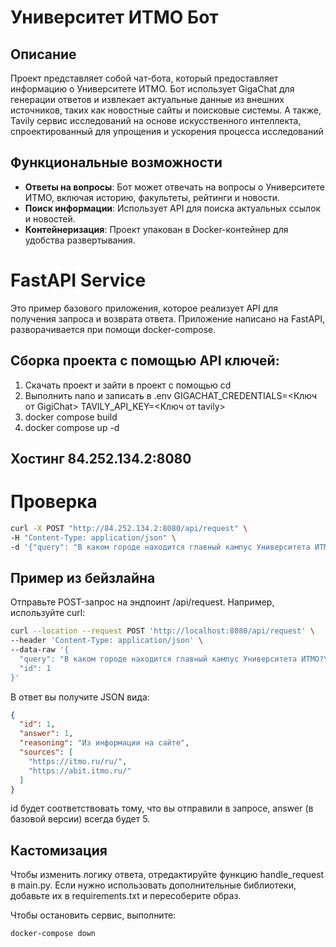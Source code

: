 # Университет ИТМО Бот

## Описание
Проект представляет собой чат-бота, который предоставляет информацию о Университете ИТМО. Бот использует GigaChat для генерации ответов и извлекает актуальные данные из внешних источников, таких как новостные сайты и поисковые системы.
А также, Tavily сервис исследований на основе искусственного интеллекта, спроектированный для упрощения и ускорения процесса исследований

## Функциональные возможности
- **Ответы на вопросы**: Бот может отвечать на вопросы о Университете ИТМО, включая историю, факультеты, рейтинги и новости.
- **Поиск информации**: Использует API для поиска актуальных ссылок и новостей.
- **Контейнеризация**: Проект упакован в Docker-контейнер для удобства развертывания.


# FastAPI Service
Это пример базового приложения, которое реализует API для получения запроса и возврата ответа.
Приложение написано на FastAPI, разворачивается при помощи docker-compose.
## Сборка проекта с помощью API ключей:
1) Скачать проект и зайти в проект с помощью cd
2) Выполнить nano и записать в .env
GIGACHAT_CREDENTIALS=<Ключ от GigiChat>
TAVILY_API_KEY=<Ключ от tavily> 
4) docker compose build
5) docker compose up -d
## Хостинг 84.252.134.2:8080
# Проверка
```bash
curl -X POST "http://84.252.134.2:8080/api/request" \
-H "Content-Type: application/json" \
-d '{"query": "В каком городе находится главный кампус Университета ИТМО?\n1. Москва\n2. Санкт-Петербург\n3. Екатеринбург", "id": 1}'
```

## Пример из бейзлайна
Отправьте POST-запрос на эндпоинт /api/request. Например, используйте curl:

```bash
curl --location --request POST 'http://localhost:8080/api/request' \
--header 'Content-Type: application/json' \
--data-raw '{
  "query": "В каком городе находится главный кампус Университета ИТМО?\n1. Москва\n2. Санкт-Петербург\n3. Екатеринбург\n4. Нижний Новгород",
  "id": 1
}'
```
В ответ вы получите JSON вида:

```json
{
  "id": 1,
  "answer": 1,
  "reasoning": "Из информации на сайте",
  "sources": [
    "https://itmo.ru/ru/",
    "https://abit.itmo.ru/"
  ]
}
```

id будет соответствовать тому, что вы отправили в запросе,
answer (в базовой версии) всегда будет 5.
## Кастомизация
Чтобы изменить логику ответа, отредактируйте функцию handle_request в main.py.
Если нужно использовать дополнительные библиотеки, добавьте их в requirements.txt и пересоберите образ.


Чтобы остановить сервис, выполните:

```bash
docker-compose down
```
